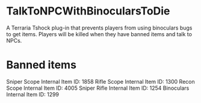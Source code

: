 # TalkToNPCWithBinocularsToDie
A Terraria Tshock plug-in that prevents players from using binoculars bugs to get items.
Players will be killed when they have banned items and talk to NPCs.

# Banned items
Sniper Scope  Internal Item ID: 1858
Rifle Scope  Internal Item ID: 1300
Recon Scope  Internal Item ID: 4005
Sniper Rifle  Internal Item ID: 1254
Binoculars  Internal Item ID: 1299
